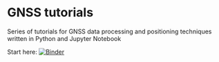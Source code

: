 # GNSS tutorials

Series of tutorials for GNSS data processing and positioning techniques written in Python and Jupyter Notebook

Start here:  [![Binder](https://mybinder.org/badge_logo.svg)](https://mybinder.org/v2/gh/rokubun/gnss_tutorials/HEAD)
